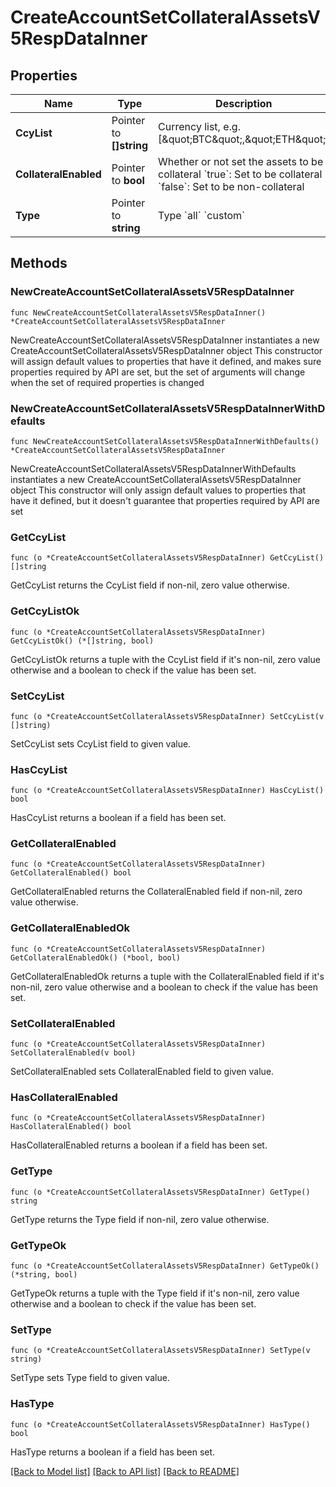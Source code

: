 # CreateAccountSetCollateralAssetsV5RespDataInner

## Properties

Name | Type | Description | Notes
------------ | ------------- | ------------- | -------------
**CcyList** | Pointer to **[]string** | Currency list, e.g. [\&quot;BTC\&quot;,\&quot;ETH\&quot;] | [optional] 
**CollateralEnabled** | Pointer to **bool** | Whether or not set the assets to be collateral  &#x60;true&#x60;: Set to be collateral  &#x60;false&#x60;: Set to be non-collateral | [optional] 
**Type** | Pointer to **string** | Type  &#x60;all&#x60;  &#x60;custom&#x60; | [optional] [default to ""]

## Methods

### NewCreateAccountSetCollateralAssetsV5RespDataInner

`func NewCreateAccountSetCollateralAssetsV5RespDataInner() *CreateAccountSetCollateralAssetsV5RespDataInner`

NewCreateAccountSetCollateralAssetsV5RespDataInner instantiates a new CreateAccountSetCollateralAssetsV5RespDataInner object
This constructor will assign default values to properties that have it defined,
and makes sure properties required by API are set, but the set of arguments
will change when the set of required properties is changed

### NewCreateAccountSetCollateralAssetsV5RespDataInnerWithDefaults

`func NewCreateAccountSetCollateralAssetsV5RespDataInnerWithDefaults() *CreateAccountSetCollateralAssetsV5RespDataInner`

NewCreateAccountSetCollateralAssetsV5RespDataInnerWithDefaults instantiates a new CreateAccountSetCollateralAssetsV5RespDataInner object
This constructor will only assign default values to properties that have it defined,
but it doesn't guarantee that properties required by API are set

### GetCcyList

`func (o *CreateAccountSetCollateralAssetsV5RespDataInner) GetCcyList() []string`

GetCcyList returns the CcyList field if non-nil, zero value otherwise.

### GetCcyListOk

`func (o *CreateAccountSetCollateralAssetsV5RespDataInner) GetCcyListOk() (*[]string, bool)`

GetCcyListOk returns a tuple with the CcyList field if it's non-nil, zero value otherwise
and a boolean to check if the value has been set.

### SetCcyList

`func (o *CreateAccountSetCollateralAssetsV5RespDataInner) SetCcyList(v []string)`

SetCcyList sets CcyList field to given value.

### HasCcyList

`func (o *CreateAccountSetCollateralAssetsV5RespDataInner) HasCcyList() bool`

HasCcyList returns a boolean if a field has been set.

### GetCollateralEnabled

`func (o *CreateAccountSetCollateralAssetsV5RespDataInner) GetCollateralEnabled() bool`

GetCollateralEnabled returns the CollateralEnabled field if non-nil, zero value otherwise.

### GetCollateralEnabledOk

`func (o *CreateAccountSetCollateralAssetsV5RespDataInner) GetCollateralEnabledOk() (*bool, bool)`

GetCollateralEnabledOk returns a tuple with the CollateralEnabled field if it's non-nil, zero value otherwise
and a boolean to check if the value has been set.

### SetCollateralEnabled

`func (o *CreateAccountSetCollateralAssetsV5RespDataInner) SetCollateralEnabled(v bool)`

SetCollateralEnabled sets CollateralEnabled field to given value.

### HasCollateralEnabled

`func (o *CreateAccountSetCollateralAssetsV5RespDataInner) HasCollateralEnabled() bool`

HasCollateralEnabled returns a boolean if a field has been set.

### GetType

`func (o *CreateAccountSetCollateralAssetsV5RespDataInner) GetType() string`

GetType returns the Type field if non-nil, zero value otherwise.

### GetTypeOk

`func (o *CreateAccountSetCollateralAssetsV5RespDataInner) GetTypeOk() (*string, bool)`

GetTypeOk returns a tuple with the Type field if it's non-nil, zero value otherwise
and a boolean to check if the value has been set.

### SetType

`func (o *CreateAccountSetCollateralAssetsV5RespDataInner) SetType(v string)`

SetType sets Type field to given value.

### HasType

`func (o *CreateAccountSetCollateralAssetsV5RespDataInner) HasType() bool`

HasType returns a boolean if a field has been set.


[[Back to Model list]](../README.md#documentation-for-models) [[Back to API list]](../README.md#documentation-for-api-endpoints) [[Back to README]](../README.md)


